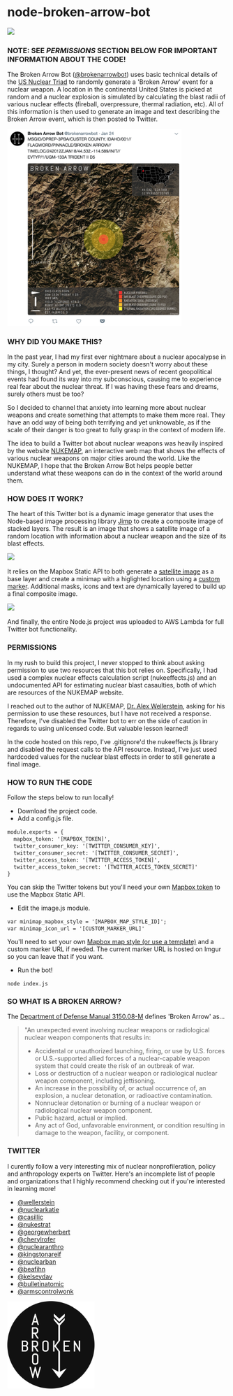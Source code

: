 # node-broken-arrow-bot

![](images/twitter-header.png)

### NOTE: SEE *PERMISSIONS* SECTION BELOW FOR IMPORTANT INFORMATION ABOUT THE CODE!

The Broken Arrow Bot ([@brokenarrowbot](https://twitter.com/brokenarrowbot)) uses basic technical details of the [US Nuclear Triad](https://armscontrolcenter.org/factsheet-the-nuclear-triad/) to randomly generate a 'Broken Arrow' event for a nuclear weapon. A location in the continental United States is picked at random and a nuclear explosion is simulated by calculating the blast radii of various nuclear effects (fireball, overpressure, thermal radiation, etc). All of this information is then used to generate an image and text describing the Broken Arrow event, which is then posted to Twitter.

<img src="images/broken-arrow-tweet.png" width="400px;"/>

### WHY DID YOU MAKE THIS?

In the past year, I had my first ever nightmare about a nuclear apocalypse in my city. Surely a person in modern society doesn't worry about these things, I thought? And yet, the ever-present news of recent geopolitical events had found its way into my subconscious, causing me to experience real fear about the nuclear threat. If I was having these fears and dreams, surely others must be too?

So I decided to channel that anxiety into learning more about nuclear weapons and create something that attempts to make them more real. They have an odd way of being both terrifying and yet unknowable, as if the scale of their danger is too great to fully grasp in the context of modern life. 

The idea to build a Twitter bot about nuclear weapons was heavily inspired by the website [NUKEMAP](https://nuclearsecrecy.com/nukemap/), an interactive web map that shows the effects of various nuclear weapons on major cities around the world. Like the NUKEMAP, I hope that the Broken Arrow Bot helps people better understand what these weapons can do in the context of the world around them.  

### HOW DOES IT WORK?

The heart of this Twitter bot is a dynamic image generator that uses the Node-based image processing library [Jimp](https://github.com/oliver-moran/jimp) to create a composite image of stacked layers. The result is an image that shows a satellite image of a random location with information about a nuclear weapon and the size of its blast effects. 

![](images/broken-arrow-image.png)

It relies on the Mapbox Static API to both generate a [satellite image](https://www.mapbox.com/api-documentation/#maps) as a base layer and create a minimap with a higlighted location using a [custom marker](https://www.mapbox.com/api-documentation/#retrieve-a-static-map-from-a-style). Additional masks, icons and text are dynamically layered to build up a final composite image.

![](images/broken-arrow-breakdown.png)

And finally, the entire Node.js project was uploaded to AWS Lambda for full Twitter bot functionality.

### PERMISSIONS

In my rush to build this project, I never stopped to think about asking permission to use two resources that this bot relies on. Specifically, I had used a complex nuclear effects calculation script (nukeeffects.js) and an undocumented API for estimating nuclear blast casaulties, both of which are resources of the NUKEMAP website. 

I reached out to the author of NUKEMAP, [Dr. Alex Wellerstein](http://blog.nuclearsecrecy.com/about-me/), asking for his permission to use these resources, but I have not received a response. Therefore, I've disabled the Twitter bot to err on the side of caution in regards to using unlicensed code. But valuable lesson learned!     

In the code hosted on this repo, I've .gitignore'd the nukeeffects.js library and disabled the request calls to the API resource. Instead, I've just used hardcoded values for the nuclear blast effects in order to still generate a final image.

### HOW TO RUN THE CODE

Follow the steps below to run locally!

* Download the project code.
* Add a config.js file.
~~~~
module.exports = {
  mapbox_token: '[MAPBOX_TOKEN]',
  twitter_consumer_key: '[TWITTER_CONSUMER_KEY]',  
  twitter_consumer_secret: '[TWITTER_CONSUMER_SECRET]',
  twitter_access_token: '[TWITTER_ACCESS_TOKEN]',  
  twitter_access_token_secret: '[TWITTER_ACCES_TOKEN_SECRET]'
}
~~~~
You can skip the Twitter tokens but you'll need your own [Mapbox token](https://www.mapbox.com/help/how-access-tokens-work/) to use the Mapbox Static API.

* Edit the image.js module. 
~~~~
var minimap_mapbox_style = '[MAPBOX_MAP_STYLE_ID]';
var minimap_icon_url = '[CUSTOM_MARKER_URL]'
~~~~
You'll need to set your own [Mapbox map style (or use a template)](https://www.mapbox.com/help/studio-manual-styles/) and a custom marker URL if needed. The current marker URL is hosted on Imgur so you can leave that if you want.

* Run the bot!
~~~~
node index.js
~~~~

### SO WHAT IS A BROKEN ARROW?

The [Department of Defense Manual 3150.08-M](http://www.esd.whs.mil/Portals/54/Documents/DD/issuances/dodm/315008m.pdf) defines 'Broken Arrow' as...

>"An unexpected event involving nuclear weapons or radiological nuclear weapon components that results in:
><ul>
><li>Accidental or unauthorized launching, firing, or use by U.S. forces or U.S.-supported allied
>forces of a nuclear-capable weapon system that could create the risk of an outbreak of war.</li>
><li>Loss or destruction of a nuclear weapon or radiological nuclear weapon component,
>including jettisoning.</li>
><li>An increase in the possibility of, or actual occurrence of, an explosion, a nuclear detonation,
>or radioactive contamination.</li>
><li>Nonnuclear detonation or burning of a nuclear weapon or radiological nuclear weapon
>component.</li>
><li>Public hazard, actual or implied.</li>
><li>Any act of God, unfavorable environment, or condition resulting in damage to the weapon,
>facility, or component.</li>
</ul>

### TWITTER

I curently follow a very interesting mix of nuclear nonprofileration, policy and anthropology experts on Twitter. Here's an incomplete list of people and organizations that I highly recommend checking out if you're interested in learning more!

* [@wellerstein](https://twitter.com/wellerstein)
* [@nuclearkatie](https://twitter.com/nuclearkatie)
* [@casillic](https://twitter.com/Casillic)
* [@nukestrat](https://twitter.com/nukestrat)
* [@georgewherbert](https://twitter.com/GeorgeWHerbert)
* [@cherylrofer](https://twitter.com/CherylRofer)
* [@nuclearanthro](https://twitter.com/NuclearAnthro)
* [@kingstonareif](https://twitter.com/KingstonAReif)
* [@nuclearban](https://twitter.com/nuclearban)
* [@beafihn](https://twitter.com/BeaFihn)
* [@kelseydav](https://twitter.com/KelseyDav)
* [@bulletinatomic](https://twitter.com/BulletinAtomic)
* [@armscontrolwonk](https://twitter.com/ArmsControlWonk)

<img src="images/twitter-profile.png" width="200px;"/>
